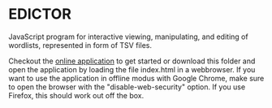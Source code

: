 EDICTOR
=======

JavaScript program for interactive viewing, manipulating, and editing of wordlists, represented in form of TSV files.

Checkout the [online application](http://edictor.digling.org) to get started or download this folder and open the application by loading the file index.html in a webbrowser. If you want to use the application in offline modus with Google Chrome, make sure to open the browser with the "disable-web-security" option. If you use Firefox, this should work out off the box.




